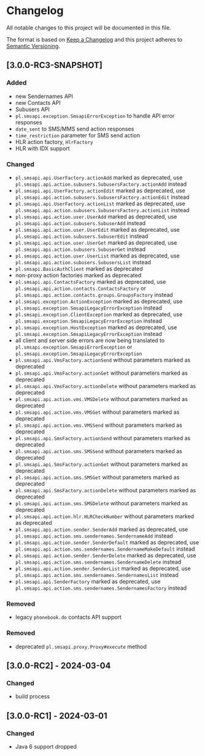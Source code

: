 # Changelog
All notable changes to this project will be documented in this file.

The format is based on [Keep a Changelog](http://keepachangelog.com/en/1.0.0/) and this project adheres to [Semantic Versioning](http://semver.org/spec/v2.0.0.html).

## [3.0.0-RC3-SNAPSHOT]
### Added
- new Sendernames API
- new Contacts API
- Subusers API
- `pl.smsapi.exception.SmsapiErrorException` to handle API error responses
- `date_sent` to SMS/MMS send action responses
- `time_restriction` parameter for SMS send action
- HLR action factory, `HlrFactory`
- HLR with IDX support

### Changed
- `pl.smsapi.api.UserFactory.actionAdd` marked as deprecated, use `pl.smsapi.api.action.subusers.SubusersFactory.actionAdd` instead
- `pl.smsapi.api.UserFactory.actionEdit` marked as deprecated, use `pl.smsapi.api.action.subusers.SubusersFactory.actionEdit` instead
- `pl.smsapi.api.UserFactory.actionList` marked as deprecated, use `pl.smsapi.api.action.subusers.SubusersFactory.actionList` instead
- `pl.smsapi.api.action.user.UserAdd` marked as deprecated, use `pl.smsapi.api.action.subusers.SubuserAdd` instead
- `pl.smsapi.api.action.user.UserEdit` marked as deprecated, use `pl.smsapi.api.action.subusers.SubuserEdit` instead
- `pl.smsapi.api.action.user.UserGet` marked as deprecated, use `pl.smsapi.api.action.subusers.SubuserGet` instead
- `pl.smsapi.api.action.user.UserList` marked as deprecated, use `pl.smsapi.api.action.subusers.SubusersList` instead
- `pl.smsapi.BasicAuthClient` marked as deprecated
- non-proxy action factories marked as deprecated
- `pl.smsapi.api.ContactsFactory` marked as deprecated, use `pl.smsapi.api.action.contacts.ContactsFactory` or `pl.smsapi.api.action.contacts.groups.GroupsFactory` instead
- `pl.smsapi.exception.ActionException` marked as deprecated, use `pl.smsapi.exception.SmsapiLegacyErrorException` instead
- `pl.smsapi.exception.ClientException` marked as deprecated, use `pl.smsapi.exception.SmsapiLegacyErrorException` instead
- `pl.smsapi.exception.HostException` marked as deprecated, use `pl.smsapi.exception.SmsapiLegacyErrorException` instead
- all client and server side errors are now being translated to `pl.smsapi.exception.SmsapiErrorException` or `pl.smsapi.exception.SmsapiLegacyErrorException`
- `pl.smsapi.api.VmsFactory.actionSend` without parameters marked as deprecated
- `pl.smsapi.api.VmsFactory.actionGet` without parameters marked as deprecated
- `pl.smsapi.api.VmsFactory.actionDelete` without parameters marked as deprecated
- `pl.smsapi.api.action.vms.VMSDelete` without parameters marked as deprecated
- `pl.smsapi.api.action.vms.VMSGet` without parameters marked as deprecated
- `pl.smsapi.api.action.vms.VMSSend` without parameters marked as deprecated
- `pl.smsapi.api.SmsFactory.actionSend` without parameters marked as deprecated
- `pl.smsapi.api.action.sms.SMSSend` without parameters marked as deprecated
- `pl.smsapi.api.SmsFactory.actionGet` without parameters marked as deprecated
- `pl.smsapi.api.action.sms.SMSGet` without parameters marked as deprecated
- `pl.smsapi.api.SmsFactory.actionDelete` without parameters marked as deprecated
- `pl.smsapi.api.action.sms.SMSDelete` without parameters marked as deprecated
- `pl.smsapi.api.action.hlr.HLRCheckNumber` without parameters marked as deprecated
- `pl.smsapi.api.action.sender.SenderAdd` marked as deprecated, use `pl.smsapi.api.action.sms.sendernames.SendernameAdd` instead
- `pl.smsapi.api.action.sender.SenderDefault` marked as deprecated, use `pl.smsapi.api.action.sms.sendernames.SendernameMakeDefault` instead
- `pl.smsapi.api.action.sender.SenderDelete` marked as deprecated, use `pl.smsapi.api.action.sms.sendernames.SendernameDelete` instead
- `pl.smsapi.api.action.sender.SenderList` marked as deprecated, use `pl.smsapi.api.action.sms.sendernames.SendernamesList` instead
- `pl.smsapi.api.SenderFactory` marked as deprecated, use `pl.smsapi.api.action.sms.sendernames.SendernamesFactory` instead

### Removed
- legacy `phonebook.do` contacts API support

### Removed
- deprecated `pl.smsapi.proxy.Proxy#execute` method

## [3.0.0-RC2] - 2024-03-04
### Changed
- build process

## [3.0.0-RC1] - 2024-03-01
### Changed
- Java 6 support dropped